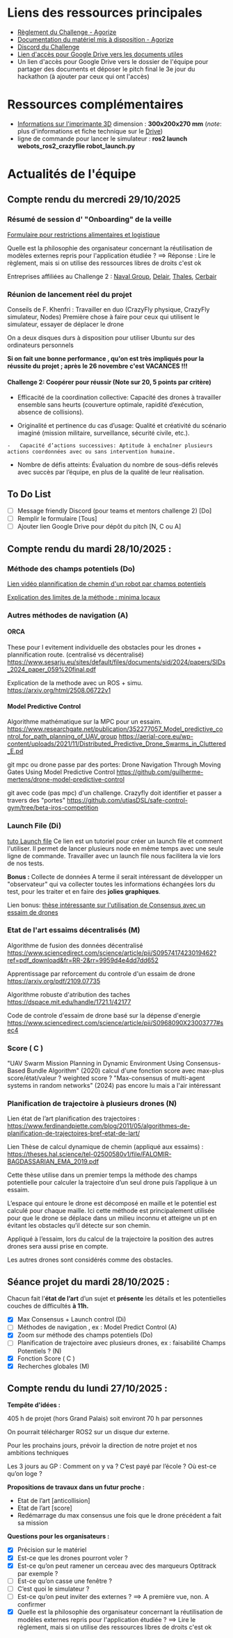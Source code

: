 # Liens des ressources principales

 - [Règlement du Challenge - Agorize](https://www.agorize.com/fr/challenges/drone-defense-hackathon/agreements?lang=fr)
 - [Documentation du matériel mis à disposition - Agorize](https://www.agorize.com/fr/challenges/drone-defense-hackathon/pages/materiel?lang=fr)
 - [Discord du Challenge](https://discord.gg/Qwb9c3cZ)
-  [ Lien d'accès pour Google Drive vers les documents utiles](https://cas5-0-urlprotect.trendmicro.com/wis/clicktime/v1/query?url=https://drive.google.com/drive/folders/1W_Wg2FVmQdwj2N79XSCobN0JTkpTJQo7?usp=drive_link&umid=1f2e17b0-60fb-439a-a2c8-c74d0f593a5c&rct=1761678757&auth=30c0fd8b430f5bbfd67a3bd83277817e276e0b55-e367aca922b926490718f84849ca771e0c325020) 
-   Un lien d'accès pour Google Drive vers le dossier de l'équipe pour partager des documents et  déposer le pitch final le 3e jour du hackathon (à ajouter par ceux qui ont l'accès)

# Ressources complémentaires

- [Informations sur l'imprimante 3D](https://www.cosmyx3d.com/imprimante-3d-nova) dimension : **300x200x270 mm**  (*note*: plus d'informations et fiche technique sur le [Drive](https://drive.google.com/drive/folders/12A98-17QO9h9z6vLt7dqGft_knDHMLwn))
- ligne de commande pour lancer le simulateur : **ros2 launch webots_ros2_crazyflie robot_launch.py**

# Actualités de l'équipe
## Compte rendu du mercredi 29/10/2025

### Résumé de session d' "Onboarding" de la veille
[Formulaire pour restrictions alimentaires et logistique](https://cas5-0-urlprotect.trendmicro.com/wis/clicktime/v1/query?url=https://docs.google.com/forms/d/e/1FAIpQLSd2zwAvCWwnV72xIpKt66rNMgGJJnAYXtg2zbn6CrX4VLlAxA/viewform?usp=sharing&ouid=106816409187166232513&umid=1f2e17b0-60fb-439a-a2c8-c74d0f593a5c&rct=1761678757&auth=30c0fd8b430f5bbfd67a3bd83277817e276e0b55-37fa0f3144ecc5d58fdbd04a89eda0a3b845b4b4)

Quelle est la philosophie des organisateur concernant la réutilisation de modèles externes repris pour l'application étudiée ? ==> Réponse : Lire le règlement, mais si on utilise des ressources libres de droits c'est ok

Entreprises affiliées au Challenge 2 : [Naval Group](https://www.naval-group.com/en/drones), [Delair](https://delair.aero/), [Thales](https://www.thalesgroup.com/fr/catalogue-de-solutions/defense/les-drones-au-coeur-du-combat), [Cerbair](https://www.cerbair.com/)

### Réunion de lancement réel du projet
Conseils de F. Khenfri :
Travailler en duo (CrazyFly physique, CrazyFly simulateur, Nodes)
Première chose à faire pour ceux qui utilisent le simulateur, essayer de déplacer le drone

On a deux disques durs à disposition pour utiliser Ubuntu sur des ordinateurs personnels

**Si on fait une bonne performance , qu'on est très impliqués pour la réussite du projet ; après le 26 novembre c'est VACANCES !!!**

#### Challenge 2: Coopérer pour réussir (Note sur 20, 5 points par critère)

 -   Efficacité de la coordination collective: Capacité des drones à travailler ensemble sans heurts (couverture optimale, rapidité d’exécution, absence de collisions).
            
  -   Originalité et pertinence du cas d’usage: Qualité et créativité du scénario imaginé (mission militaire, surveillance, sécurité civile, etc.).
            
    -   Capacité d’actions successives: Aptitude à enchaîner plusieurs actions coordonnées avec ou sans intervention humaine.
            
  -   Nombre de défis atteints: Évaluation du nombre de sous-défis relevés avec succès par l’équipe, en plus de la qualité de leur réalisation.
  
  ## To Do List
 - [ ] Message friendly Discord (pour teams et mentors challenge 2) [Do]
 - [ ] Remplir le formulaire [Tous]
 - [ ] Ajouter lien Google Drive pour dépôt du pitch  [N, C ou A]

## Compte rendu du mardi 28/10/2025 :

### Méthode des champs potentiels (Do)
[Lien vidéo plannification de chemin d'un robot par champs potentiels](https://youtu.be/FT5DQ-SGYL4?t=1675)

[Explication des limites de la méthode : minima locaux](https://medium.com/@rymshasiddiqui/path-planning-using-potential-field-algorithm-a30ad12bdb08)

### Autres méthodes de navigation (A)
#### ORCA

These pour l evitement individuelle des obstacles pour les drones + plannification route. (centralisé vs décentralisé)
https://www.sesarju.eu/sites/default/files/documents/sid/2024/papers/SIDs_2024_paper_059%20final.pdf

Explication de la methode avec un ROS + simu. 
https://arxiv.org/html/2508.06722v1

#### Model Predictive Control

Algorithme mathématique sur la MPC pour un essaim. 
https://www.researchgate.net/publication/352277057_Model_predictive_control_for_path_planning_of_UAV_group
https://aerial-core.eu/wp-content/uploads/2021/11/Distributed_Predictive_Drone_Swarms_in_Cluttered_E.pd


git mpc ou drone passe par des portes: Drone Navigation Through Moving Gates Using Model Predictive Control https://github.com/guilherme-mertens/drone-model-predictive-control

git avec code (pas mpc) d'un challenge. Crazyfly doit identifier et passer a travers des "portes" https://github.com/utiasDSL/safe-control-gym/tree/beta-iros-competition


### Launch File (Di)
[tuto Launch file](https://docs.ros.org/en/foxy/Tutorials/Intermediate/Launch/Creating-Launch-Files.html)
Ce lien est un tutoriel pour créer un launch file et comment l'utiliser. Il permet de lancer plusieurs node en même temps avec une seule ligne de commande.
Travailler avec un launch file nous facilitera la vie lors de nos tests.

**Bonus :** Collecte de données
A terme il serait intéressant de développer un "observateur" qui va collecter toutes les informations échangées lors du test, pour les traiter et en faire des **jolies graphiques**.

Lien bonus: [thèse intéressante sur l'utilisation de Consensus avec un essaim de drones](https://theses.hal.science/tel-02529658/document)

### Etat de l'art essaims décentralisés (M)
Algorithme de fusion des données décentralisé
https://www.sciencedirect.com/science/article/pii/S0957417423019462?ref=pdf_download&fr=RR-2&rr=9959d4e4dd7dd652

Apprentissage par reforcement du controle d'un essaim de drone
https://arxiv.org/pdf/2109.07735

Algorithme robuste d'atribution des taches
https://dspace.mit.edu/handle/1721.1/42177

Code de controle d'essaim de drone basé sur la dépense d'energie 
https://www.sciencedirect.com/science/article/pii/S0968090X23003777#sec4

### Score ( C )
"UAV Swarm Mission Planning in Dynamic Environment Using Consensus-Based Bundle Algorithm" (2020) calcul d'une fonction score avec max-plus
   score/état/valeur ? weighted score ?
   "Max-consensus of multi-agent systems in random networks" (2024) pas encore lu mais a l'air intéressant

### Planification de trajectoire à plusieurs drones (N)

Lien état de l’art planification des trajectoires : https://www.ferdinandpiette.com/blog/2011/05/algorithmes-de-planification-de-trajectoires-bref-etat-de-lart/

Lien Thèse de calcul dynamique de chemin (appliqué aux essaims) : https://theses.hal.science/tel-02500580v1/file/FALOMIR-BAGDASSARIAN_EMA_2019.pdf

Cette thèse utilise dans un premier temps la méthode des champs potentielle pour calculer la trajectoire d’un seul drone puis l’applique à un essaim. 

L’espace qui entoure le drone est décomposé en maille et le potentiel est calculé pour chaque maille. Ici cette méthode est principalement utilisée pour que le drone se déplace dans un milieu inconnu et atteigne un pt en évitant les obstacles qu’il détecte sur son chemin. 

Appliqué à l’essaim, lors du calcul de la trajectoire la position des autres drones sera aussi prise en compte. 

Les autres drones sont considérés comme des obstacles. 


## Séance projet du mardi 28/10/2025 :

Chacun fait l’**état de l’art** d’un sujet et **présente** les détails et les potentielles couches de difficultés **à 11h.**

 - [x] Max Consensus + Launch control (Di)
 - [ ] Méthodes de navigation , ex : Model Predict Control (A)
 - [x] Zoom sur méthode des champs potentiels (Do)
 - [ ] Planification de trajectoire avec plusieurs drones,  ex : faisabilité Champs Potentiels ? (N)
 - [x] Fonction Score ( C )
 - [x] Recherches globales (M)

## Compte rendu du lundi 27/10/2025 :
**Tempête d'idées :**

405 h de projet (hors Grand Palais) soit environt 70 h par personnes

On pourrait télécharger ROS2 sur un disque dur externe.

Pour les prochains jours, prévoir la direction de notre projet et nos ambitions techniques

Les 3 jours au GP : Comment on y va ? C’est payé par l’école ? Où est-ce qu’on loge ?

**Propositions de travaux dans un futur proche :**

 - Etat de l’art [anticollision]
 - Etat de l’art [score]
 - Redémarrage du max consensus une fois que le drone précédent a fait
   sa mission

**Questions pour les organisateurs :**

 - [x] Précision sur le matériel
 - [x] Est-ce que les drones pourront voler ?
 - [x] Est-ce qu’on peut ramener un cerceau avec des marqueurs Optitrack par exemple ?
 - [ ] Est-ce qu’on casse une fenêtre ?
 - [ ] C’est quoi le simulateur ?
 - [ ] Est-ce qu’on peut inviter des externes ? ==> A première vue, non.
       A confirmer
 - [x] Quelle est la philosophie des organisateur concernant la
       réutilisation de modèles externes repris pour l'application
       étudiée ? ==> Lire le règlement, mais si on utilise des
       ressources libres de droits c'est ok

<!--stackedit_data:
eyJoaXN0b3J5IjpbLTIzMjU0ODAxOCwtNDYyMzY1NjE2LC02ND
c3MzYzODYsLTEyOTM3Mjc4OTksOTg4MDc4MTA1LC0xNjc5NDIz
NTkxLDMxNTI0MjM5NSwyMDYzMDAyNzg0LC0xOTE3ODkzNTgzLC
0xMzQ4ODg4MjU3LDIxMjg3OTA4NzgsNDAzNjYzMTAsLTE1MjI4
NTQwOTgsLTE3OTQ2NzM3ODgsLTkzNjExODYyMywxMjk4OTQxMD
g5LC0xMzUyMzU0NTBdfQ==
-->